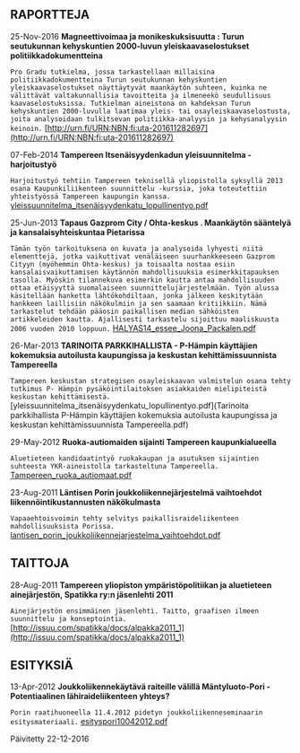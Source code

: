 ## RAPORTTEJA
25-Nov-2016 **Magneettivoimaa ja monikeskuksisuutta : Turun seutukunnan kehyskuntien 2000-luvun yleiskaavaselostukset politiikkadokumentteina**

`Pro Gradu tutkielma, jossa tarkastellaan millaisina politiikkadokumentteina Turun seutukunnan kehyskuntien yleiskaavaselostukset näyttäytyvät maankäytön suhteen, kuinka ne välittävät valtakunnallisia tavoitteita ja ilmeneekö seudullisuus kaavaselostuksissa. Tutkielman aineistona on kahdeksan Turun kehyskuntien 2000-luvulla laatimaa yleis- tai osayleiskaavaselostusta, joita analysoidaan tulkitsevan politiikka-analyysin ja kehysanalyysin keinoin.`
[http://urn.fi/URN:NBN:fi:uta-201611282697](http://urn.fi/URN:NBN:fi:uta-201611282697)


07-Feb-2014 **Tampereen Itsenäisyydenkadun yleisuunnitelma - harjoitustyö**

`Harjoitustyö tehtiin Tampereen teknisellä yliopistolla syksyllä 2013 osana Kaupunkiliikenteen suunnittelu -kurssia, joka toteutettiin yhteistyössä Tampereen kaupungin kanssa.`
[yleissuunnitelma_itsenäisyydenkatu_lopullinentyo.pdf](yleissuunnitelma_itsenäisyydenkatu_lopullinentyo.pdf)
	

25-Jun-2013 **Tapaus Gazprom City / Ohta-keskus . Maankäytön sääntelyä ja kansalaisyhteiskuntaa Pietarissa**

`Tämän työn tarkoituksena on kuvata ja analysoida lyhyesti niitä elementtejä, jotka vaikuttivat venäläiseen suurhankkeeseen Gazprom Cityyn (myöhemmin Ohta-keskus) ja toisaalta nostaa esiin kansalaisvaikuttamisen käytännön mahdollisuuksia esimerkkitapauksen tasolla. Myöskin tilannekuva esimerkin kautta antaa mahdollisuuden ottaa etäisyyttä suomalaiseen suunnittelujärjestelmään. Työn alussa käsitellään hanketta lähtökohdiltaan, jonka jälkeen keskitytään hankkeen laillisiin näkökulmiin ja sen saamaan kritiikkiin. Nämä tarkastelut tehdään pääosin paikallisen median sähköisten artikkeleiden kautta. Ajallisesti tarkastelu sijoittuu maaliskuusta 2006 vuoden 2010 loppuun.` 
[HALYAS14_essee_Joona_Packalen.pdf](HALYAS14_essee_Joona_Packalen.pdf)


26-Mar-2013 **TARINOITA PARKKIHALLISTA - P-Hämpin käyttäjien kokemuksia autoilusta kaupungissa ja keskustan kehittämissuunnista Tampereella**

`Tampereen keskustan strategisen osayleiskaavan valmistelun osana tehty tutkimus P- Hämpin pysäköintilaitoksen asiakkaiden mielipiteistä keskustan kehittämisestä.`
[yleissuunnitelma_itsenäisyydenkatu_lopullinentyo.pdf](Tarinoita parkkihallista P-Hämpin käyttäjien kokemuksia autoilusta kaupungissa ja keskustan kehittämissuunnista Tampereella.pdf)


29-May-2012 **Ruoka-autiomaiden sijainti Tampereen kaupunkialueella**

`Aluetieteen kandidaatintyö ruokakaupan ja asutuksen sijaintien suhteesta YKR-aineistolla tarkasteltuna Tampereella.`
[Tampereen_ruoka_autiomaat.pdf](/Tampereen_ruoka_autiomaat.pdf)


23-Aug-2011 **Läntisen Porin joukkoliikennejärjestelmä vaihtoehdot liikennöintikustannusten näkökulmasta**

`Vapaaehtoisvoimin tehty selvitys paikallisraideliikenteen mahdollisuuksista Porissa.` [lantisen_porin_joukkoliikennejarjestelma_vaihtoehdot.pdf](lantisen_porin_joukkoliikennejarjestelma_vaihtoehdot.pdf)

	
## TAITTOJA
28-Aug-2011 **Tampereen yliopiston ympäristöpolitiikan ja aluetieteen ainejärjestön, Spatikka ry:n jäsenlehti 2011**

`Ainejärjestön ensimmäinen jäsenlehti. Taitto, graafisen ilmeen suunnittelu ja konseptointia.` [http://issuu.com/spatikka/docs/alpakka2011_1](http://issuu.com/spatikka/docs/alpakka2011_1)
	

## ESITYKSIÄ	
13-Apr-2012 **Joukkoliikennekäytävä raiteille välillä Mäntyluoto-Pori - Potentiaalinen lähiraideliikenteen yhteys?**

`Porin raatihuoneella 11.4.2012 pidetyn joukkoliikenneseminaarin esitysmateriaali.` [esityspori10042012.pdf](esityspori10042012.pdf)
	
Päivitetty 22-12-2016
